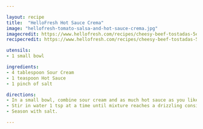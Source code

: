 ```yaml
---

layout: recipe
title:  "HelloFresh Hot Sauce Crema"
image: "hellofresh-tomato-salsa-and-hot-sauce-crema.jpg"
imagecredit: https://www.hellofresh.com/recipes/cheesy-beef-tostadas-5e5e99eefe4fe564d46a14ca
recipecredit: https://www.hellofresh.com/recipes/cheesy-beef-tostadas-5e5e99eefe4fe564d46a14ca

utensils:
- 1 small bowl

ingredients:
- 4 tablespoon Sour Cream
- 1 teaspoon Hot Sauce
- 1 pinch of salt

directions:
- In a small bowl, combine sour cream and as much hot sauce as you like. 
- Stir in water 1 tsp at a time until mixture reaches a drizzling consistency. 
- Season with salt.

---
```


